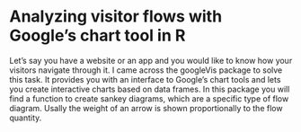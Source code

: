 # Analyzing visitor flows with Google’s chart tool in R
Let’s say you have a website or an app and you would like to know how your visitors navigate through it. I came across the googleVis package to solve this task. It provides you with an interface to Google’s chart tools and lets you create interactive charts based on data frames. In this package you will find a function to create sankey diagrams, which are a specific type of flow diagram. Usally the weight of an arrow is shown proportionally to the flow quantity.
